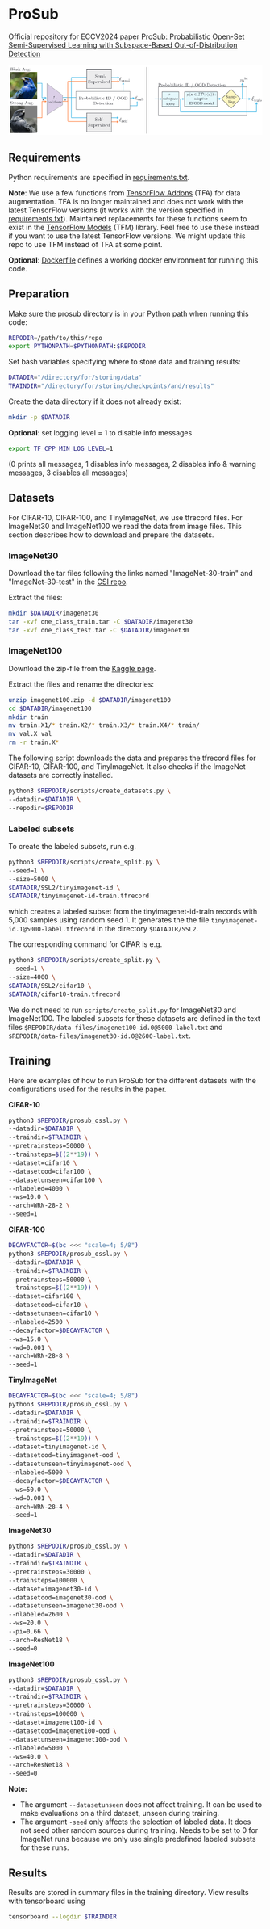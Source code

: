 # ProSub

Official repository for ECCV2024 paper [ProSub: Probabilistic Open-Set Semi-Supervised Learning with Subspace-Based Out-of-Distribution Detection](https://arxiv.org/abs/2407.11735)

![ProSub fig](/media/model-fig.png)

## Requirements

Python requirements are specified in [requirements.txt](requirements.txt).

**Note**: We use a few functions from [TensorFlow Addons](https://www.tensorflow.org/addons) (TFA) for data augmentation. TFA is no longer maintained and does not work with the latest TensorFlow versions (it works with the version specified in [requirements.txt](requirements.txt)). Maintained replacements for these functions seem to exist in the [TensorFlow Models](https://www.tensorflow.org/api_docs/python/tfm/vision/augment) (TFM) library. Feel free to use these instead if you want to use the latest TensorFlow versions. We might update this repo to use TFM instead of TFA at some point.

**Optional**: [Dockerfile](Dockerfile) defines a working docker environment for running this code.

## Preparation

Make sure the prosub directory is in your Python path when running this code:
```bash
REPODIR=/path/to/this/repo
export PYTHONPATH=$PYTHONPATH:$REPODIR
```

Set bash variables specifying where to store data and training results:
```bash
DATADIR="/directory/for/storing/data"
TRAINDIR="/directory/for/storing/checkpoints/and/results"
```

Create the data directory if it does not already exist:
```bash
mkdir -p $DATADIR
```

**Optional**: set logging level = 1 to disable info messages
```bash
export TF_CPP_MIN_LOG_LEVEL=1
```
(0 prints all messages, 1 disables info messages, 2 disables info & warning messages, 3 disables all messages)


## Datasets

For CIFAR-10, CIFAR-100, and TinyImageNet, we use tfrecord files. For ImageNet30 and ImageNet100 we read the data from image files. This section describes how to download and prepare the datasets.

### ImageNet30
Download the tar files following the links named "ImageNet-30-train" and "ImageNet-30-test" in the [CSI repo](https://github.com/alinlab/CSI).

Extract the files:
```bash
mkdir $DATADIR/imagenet30
tar -xvf one_class_train.tar -C $DATADIR/imagenet30
tar -xvf one_class_test.tar -C $DATADIR/imagenet30
```

### ImageNet100
Download the zip-file from the [Kaggle page](https://www.kaggle.com/datasets/ambityga/imagenet100).

Extract the files and rename the directories:
```bash
unzip imagenet100.zip -d $DATADIR/imagenet100
cd $DATADIR/imagenet100
mkdir train
mv train.X1/* train.X2/* train.X3/* train.X4/* train/
mv val.X val
rm -r train.X*
```

The following script downloads the data and prepares the tfrecord files for CIFAR-10, CIFAR-100, and TinyImageNet. It also checks if the ImageNet datasets are correctly installed.
```bash
python3 $REPODIR/scripts/create_datasets.py \
--datadir=$DATADIR \
--repodir=$REPODIR
```

### Labeled subsets

To create the labeled subsets, run e.g.
```bash
python3 $REPODIR/scripts/create_split.py \
--seed=1 \
--size=5000 \
$DATADIR/SSL2/tinyimagenet-id \
$DATADIR/tinyimagenet-id-train.tfrecord
```
which creates a labeled subset from the tinyimagenet-id-train records with 5,000 samples using random seed 1. It generates the the file `tinyimagenet-id.1@5000-label.tfrecord` in the directory `$DATADIR/SSL2`.

The corresponding command for CIFAR is e.g.
```bash
python3 $REPODIR/scripts/create_split.py \
--seed=1 \
--size=4000 \
$DATADIR/SSL2/cifar10 \
$DATADIR/cifar10-train.tfrecord
```

We do not need to run `scripts/create_split.py` for ImageNet30 and ImageNet100. The labeled subsets for these datasets are defined in the text files `$REPODIR/data-files/imagenet100-id.0@5000-label.txt` and `$REPODIR/data-files/imagenet30-id.0@2600-label.txt`.

## Training

Here are examples of how to run ProSub for the different datasets with the configurations used for the results in the paper.

**CIFAR-10**
```bash
python3 $REPODIR/prosub_ossl.py \
--datadir=$DATADIR \
--traindir=$TRAINDIR \
--pretrainsteps=50000 \
--trainsteps=$((2**19)) \
--dataset=cifar10 \
--datasetood=cifar100 \
--datasetunseen=cifar100 \
--nlabeled=4000 \
--ws=10.0 \
--arch=WRN-28-2 \
--seed=1
```
**CIFAR-100**
```bash
DECAYFACTOR=$(bc <<< "scale=4; 5/8")
python3 $REPODIR/prosub_ossl.py \
--datadir=$DATADIR \
--traindir=$TRAINDIR \
--pretrainsteps=50000 \
--trainsteps=$((2**19)) \
--dataset=cifar100 \
--datasetood=cifar10 \
--datasetunseen=cifar10 \
--nlabeled=2500 \
--decayfactor=$DECAYFACTOR \
--ws=15.0 \
--wd=0.001 \
--arch=WRN-28-8 \
--seed=1
```

**TinyImageNet**
```bash
DECAYFACTOR=$(bc <<< "scale=4; 5/8")
python3 $REPODIR/prosub_ossl.py \
--datadir=$DATADIR \
--traindir=$TRAINDIR \
--pretrainsteps=50000 \
--trainsteps=$((2**19)) \
--dataset=tinyimagenet-id \
--datasetood=tinyimagenet-ood \
--datasetunseen=tinyimagenet-ood \
--nlabeled=5000 \
--decayfactor=$DECAYFACTOR \
--ws=50.0 \
--wd=0.001 \
--arch=WRN-28-4 \
--seed=1
```

**ImageNet30**
```bash
python3 $REPODIR/prosub_ossl.py \
--datadir=$DATADIR \
--traindir=$TRAINDIR \
--pretrainsteps=30000 \
--trainsteps=100000 \
--dataset=imagenet30-id \
--datasetood=imagenet30-ood \
--datasetunseen=imagenet30-ood \
--nlabeled=2600 \
--ws=20.0 \
--pi=0.66 \
--arch=ResNet18 \
--seed=0
```

**ImageNet100**
```bash
python3 $REPODIR/prosub_ossl.py \
--datadir=$DATADIR \
--traindir=$TRAINDIR \
--pretrainsteps=30000 \
--trainsteps=100000 \
--dataset=imagenet100-id \
--datasetood=imagenet100-ood \
--datasetunseen=imagenet100-ood \
--nlabeled=5000 \
--ws=40.0 \
--arch=ResNet18 \
--seed=0
```

**Note:**
* The argument `--datasetunseen` does not affect training. It can be used to make evaluations on a third dataset, unseen during training.
* The argument `-seed` only affects the selection of labeled data. It does not seed other random sources during training. Needs to be set to 0 for ImageNet runs because we only use single predefined labeled subsets for these runs.

## Results

Results are stored in summary files in the training directory. View results with tensorboard using
```bash
tensorboard --logdir $TRAINDIR
```
